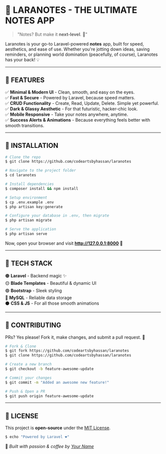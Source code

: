 # 🚀 LARANOTES - THE ULTIMATE NOTES APP

> "Notes? But make it **next-level**. 🚀"

Laranotes is your go-to Laravel-powered **notes** app, built for speed, aesthetics, and ease of use. Whether you're jotting down ideas, saving reminders, or planning world domination (peacefully, of course), Laranotes has your back! 💡

---

## 📌 FEATURES

✅ **Minimal & Modern UI** - Clean, smooth, and easy on the eyes.  
✅ **Fast & Secure** - Powered by Laravel, because speed matters.  
✅ **CRUD Functionality** - Create, Read, Update, Delete. Simple yet powerful.  
✅ **Dark & Glassy Aesthetic** - For that futuristic, hacker-chic look.  
✅ **Mobile Responsive** - Take your notes anywhere, anytime.  
✅ **Success Alerts & Animations** - Because everything feels better with smooth transitions.  

---

## 🚀 INSTALLATION

```sh
# Clone the repo
$ git clone https://github.com/codeartsbyhassan/laranotes

# Navigate to the project folder
$ cd laranotes

# Install dependencies
$ composer install && npm install

# Setup environment
$ cp .env.example .env
$ php artisan key:generate

# Configure your database in .env, then migrate
$ php artisan migrate

# Serve the application
$ php artisan serve
```

Now, open your browser and visit **http://127.0.0.1:8000** 🎉

---

## 🎨 TECH STACK

🟠 **Laravel** - Backend magic ✨  
🟡 **Blade Templates** - Beautiful & dynamic UI  
🟢 **Bootstrap** - Sleek styling  
🔵 **MySQL** - Reliable data storage  
⚫ **CSS & JS** - For all those smooth animations

---

## 🤝 CONTRIBUTING

PRs? Yes please! Fork it, make changes, and submit a pull request. 🚀

```sh
# Fork & Clone
$ git fork https://github.com/codeartsbyhassan/laranotes
$ git clone https://github.com/codeartsbyhassan/laranotes

# Create a new branch
$ git checkout -b feature-awesome-update

# Commit your changes
$ git commit -m "Added an awesome new feature!"

# Push & Open a PR
$ git push origin feature-awesome-update
```

---

## 📜 LICENSE

This project is **open-source** under the [MIT License](LICENSE).

```sh
$ echo "Powered by Laravel ❤️"
```

🚀 _Built with passion & coffee by [Your Name](https://github.com/your-username)_
